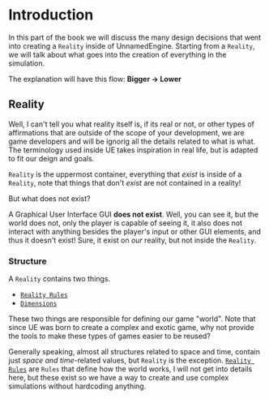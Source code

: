 # Introduction

In this part of the book we will discuss the many design decisions that went into creating a `Reality` inside of UnnamedEngine. Starting from a `Reality`, we will talk about what goes into the creation of everything in the simulation.

The explanation will have this flow: **Bigger -> Lower**


## Reality
Well, I can't tell you what reality itself is, if its real or not, or other types of affirmations that are outside of the scope of your development, we are game developers and will be ignorig all the details related to what is what. The terminology used inside UE takes inspiration in real life, but is adapted to fit our deign and goals.

`Reality` is the uppermost container, everything that _exist_ is inside of a `Reality`, note that things that don't _exist_ are not contained in a reality!

But what does not exist?

A Graphical User Interface GUI **does not exist**. Well, you can see it, but the world does not, only the player is capable of seeing it, it also does not interact with anything besides the player's input or other GUI elements, and thus it doesn't exist! Sure, it exist on _our_ reality, but not inside the `Reality`.

### Structure
A `Reality` contains two things.

- [`Reality Rules`]()
- [`Dimensions`]()

These two things are responsible for defining our game "world". Note that since UE was born to create a complex and exotic game, why not provide the tools to make these types of games easier to be reused?

Generally speaking, almost all structures related to space and time, contain just _space and time_-related values, but `Reality` is the exception. [`Reality Rules`]() are `Rules` that define how the world works, I will not get into details here, but these exist so we have a way to create and use complex simulations without hardcoding anything.
